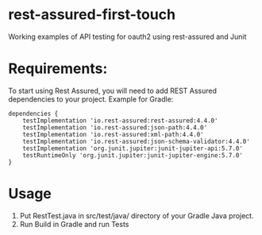 # rest-assured-first-touch
Working examples of API testing for oauth2 using rest-assured and Junit

# Requirements:
To start using Rest Assured, you will need to add REST Assured dependencies to your project. Example for Gradle:

```
dependencies {
    testImplementation 'io.rest-assured:rest-assured:4.4.0'
    testImplementation 'io.rest-assured:json-path:4.4.0'
    testImplementation 'io.rest-assured:xml-path:4.4.0'
    testImplementation 'io.rest-assured:json-schema-validator:4.4.0'
    testImplementation 'org.junit.jupiter:junit-jupiter-api:5.7.0'
    testRuntimeOnly 'org.junit.jupiter:junit-jupiter-engine:5.7.0'
}
```
# Usage
1. Put RestTest.java in src/test/java/ directory of your Gradle Java project.
2. Run Build in Gradle and run Tests
